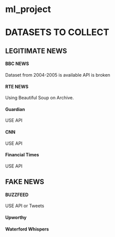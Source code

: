 # ml_project

# DATASETS TO COLLECT

## LEGITIMATE NEWS

#### BBC NEWS
Dataset from 2004-2005 is available 
API is broken

#### RTE NEWS
Using Beautiful Soup on Archive.

#### Guardian
USE API 

#### CNN
USE API 

#### Financial Times 
USE API

## FAKE NEWS 

#### BUZZFEED 
USE API or Tweets

#### Upworthy

#### Waterford Whispers
